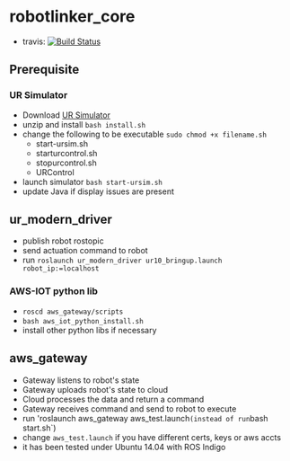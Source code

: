# robotlinker_core

* travis: [![Build
Status](https://travis-ci.org/robotlinker/robotlinker_core.svg?branch=master)](https://travis-ci.org/robotlinker/robotlinker_core)

## Prerequisite
### UR Simulator
* Download [UR Simulator](https://www.universal-robots.com/download/)
* unzip and install `bash install.sh`
* change the following to be executable `sudo chmod +x filename.sh`
    * start-ursim.sh
    * starturcontrol.sh
    * stopurcontrol.sh
    * URControl
* launch simulator `bash start-ursim.sh`
* update Java if display issues are present

## ur_modern_driver
* publish robot rostopic
* send actuation command to robot
* run `roslaunch ur_modern_driver ur10_bringup.launch robot_ip:=localhost` 

### AWS-IOT python lib
* `roscd aws_gateway/scripts`
* `bash aws_iot_python_install.sh`
* install other python libs if necessary
    
## aws_gateway
* Gateway listens to robot's state
* Gateway uploads robot's state to cloud
* Cloud processes the data and return a command
* Gateway receives command and send to robot to execute
* run 'roslaunch aws_gateway aws_test.launch` (instead of run `bash start.sh`)
* change `aws_test.launch` if you have different certs, keys or aws accts
* it has been tested under Ubuntu 14.04 with ROS Indigo

